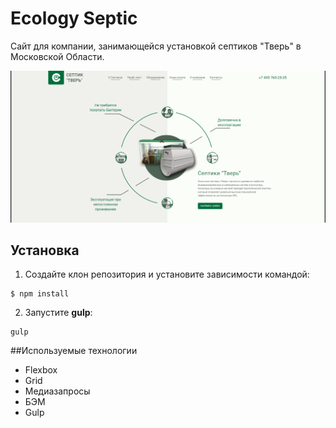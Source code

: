 # Ecology Septic
Сайт для компании, занимающейся установкой септиков "Тверь" в Московской Области.

![Preview](src/images/preview.png)

## Установка
1. Создайте клон репозитория и установите зависимости командой:

```
$ npm install
```
2. Запустите **gulp**:

```
gulp
```

##Используемые технологии
* Flexbox
* Grid
* Медиазапросы
* БЭМ
* Gulp
